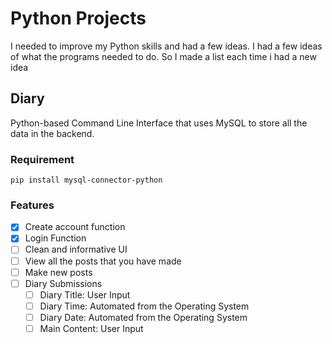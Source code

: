 # Python Projects
I needed to improve my Python skills and had a few ideas. I had a few ideas of what the programs needed to do. So I made a list each time i had a new idea

## Diary
Python-based Command Line Interface that uses MySQL to store all the data in the backend.
### Requirement
    pip install mysql-connector-python
### Features
- [x] Create account function
- [x] Login Function
- [ ] Clean and informative UI
- [ ] View all the posts that you have made
- [ ] Make new posts
- [ ] Diary Submissions
	- [ ] Diary Title: User Input
	- [ ] Diary Time: Automated from the Operating System
	- [ ] Diary Date: Automated from the Operating System
	- [ ] Main Content: User Input

